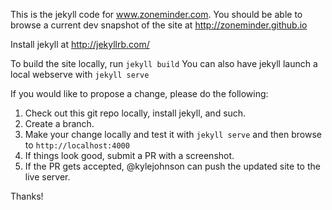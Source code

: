 This is the jekyll code for www.zoneminder.com.
You should be able to browse a current dev snapshot of the site at http://zoneminder.github.io

Install jekyll at http://jekyllrb.com/

To build the site locally, run `jekyll build`
You can also have jekyll launch a local webserve with `jekyll serve`


If you would like to propose a change, please do the following:

1. Check out this git repo locally, install jekyll, and such.
2. Create a branch.
3. Make your change locally and test it with `jekyll serve` and then browse to `http://localhost:4000`
4. If things look good, submit a PR with a screenshot.
5. If the PR gets accepted, @kylejohnson can push the updated site to the live server.

Thanks!
